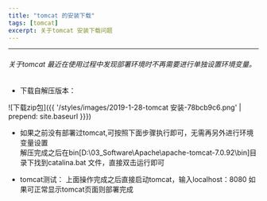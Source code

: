```yaml
---
title: "tomcat 的安装下载"
tags: [tomcat]
excerpt: 关于tomcat 安装下载问题
---
```

---------------------------

###### 关于tomcat 最近在使用过程中发现部署环境时不再需要进行单独设置环境变量。

* 下载自解压版本：


![下载zip包]({{ '/styles/images/2019-1-28-tomcat 安装-78bcb9c6.png' | prepend: site.baseurl  }}})
* 如果之前没有部署过tomcat,可按照下面步骤执行即可，无需再另外进行环境变量设置   
解压完成之后在bin[D:\03_Software\Apache\apache-tomcat-7.0.92\bin]目录下找到catalina.bat 文件，直接双击运行即可


* tomcat测试：
上面操作完成之后直接启动tomcat，输入localhost：8080 如果可正常显示tomcat页面则部署完成
